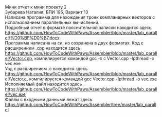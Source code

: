 Мини отчет к мини проекту 2<br>
Зубарева Наталия, БПИ 195, Вариант 10<br>
Написана программа для нахождения троек компланарных векторов с использованием параллельных вычислений.<br>
Подробный отчет в формате пояснительной записки находится здесь https://github.com/HowToCodeWithPaws/Assembler/blob/master/lab_parallel/%D0%BF%D0%B7.docx<br>
Программа написана на си, но сохранена в двух форматах.
Код с расширением .cpp находится здесь https://github.com/HowToCodeWithPaws/Assembler/blob/master/lab_parallel/Vector.cpp, компилируется командой gcc -x c Vector.cpp -lpthread -o vec.exe<br>
Уод с расширением .c находится здесь https://github.com/HowToCodeWithPaws/Assembler/blob/master/lab_parallel/Vector.c, компилируется командой gcc Vector.cpp -lpthread -o vec.exe<br>
Исполняемый файл находится здесь https://github.com/HowToCodeWithPaws/Assembler/blob/master/lab_parallel/vec.exe<br>
Файлы с входными данными лежат здесь https://github.com/HowToCodeWithPaws/Assembler/tree/master/lab_parallel
